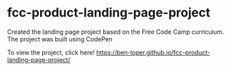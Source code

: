 # fcc-product-landing-page-project
Created the landing page project based on the Free Code Camp curriculum. The project was built using CodePen

To view the project, click here! https://ben-loper.github.io/fcc-product-landing-page-project/
